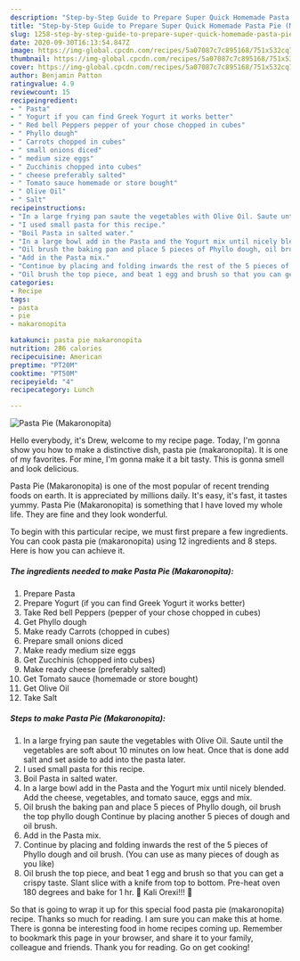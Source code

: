 ```yaml
---
description: "Step-by-Step Guide to Prepare Super Quick Homemade Pasta Pie (Makaronopita)"
title: "Step-by-Step Guide to Prepare Super Quick Homemade Pasta Pie (Makaronopita)"
slug: 1258-step-by-step-guide-to-prepare-super-quick-homemade-pasta-pie-makaronopita
date: 2020-09-30T16:13:54.847Z
image: https://img-global.cpcdn.com/recipes/5a07087c7c895168/751x532cq70/pasta-pie-makaronopita-recipe-main-photo.jpg
thumbnail: https://img-global.cpcdn.com/recipes/5a07087c7c895168/751x532cq70/pasta-pie-makaronopita-recipe-main-photo.jpg
cover: https://img-global.cpcdn.com/recipes/5a07087c7c895168/751x532cq70/pasta-pie-makaronopita-recipe-main-photo.jpg
author: Benjamin Patton
ratingvalue: 4.9
reviewcount: 15
recipeingredient:
- " Pasta"
- " Yogurt if you can find Greek Yogurt it works better"
- " Red bell Peppers pepper of your chose chopped in cubes"
- " Phyllo dough"
- " Carrots chopped in cubes"
- " small onions diced"
- " medium size eggs"
- " Zucchinis chopped into cubes"
- " cheese preferably salted"
- " Tomato sauce homemade or store bought"
- " Olive Oil"
- " Salt"
recipeinstructions:
- "In a large frying pan saute the vegetables with Olive Oil. Saute until the vegetables are soft about 10 minutes on low heat. Once that is done add salt and set aside to add into the pasta later."
- "I used small pasta for this recipe."
- "Boil Pasta in salted water."
- "In a large bowl add in the Pasta and the Yogurt mix until nicely blended. Add the cheese, vegetables, and tomato sauce, eggs and mix."
- "Oil brush the baking pan and place 5 pieces of Phyllo dough, oil brush the top phyllo dough Continue by placing another 5 pieces of dough and oil brush."
- "Add in the Pasta mix."
- "Continue by placing and folding inwards the rest of the 5 pieces of Phyllo dough and oil brush. (You can use as many pieces of dough as you like)"
- "Oil brush the top piece, and beat 1 egg and brush so that you can get a crispy taste. Slant slice with a knife from top to bottom. Pre-heat oven 180 degrees and bake for 1 hr. 🙂 Kali Orexi!!! 🙂"
categories:
- Recipe
tags:
- pasta
- pie
- makaronopita

katakunci: pasta pie makaronopita 
nutrition: 286 calories
recipecuisine: American
preptime: "PT20M"
cooktime: "PT50M"
recipeyield: "4"
recipecategory: Lunch

---
```



![Pasta Pie (Makaronopita)](https://img-global.cpcdn.com/recipes/5a07087c7c895168/751x532cq70/pasta-pie-makaronopita-recipe-main-photo.jpg)

Hello everybody, it's Drew, welcome to my recipe page. Today, I'm gonna show you how to make a distinctive dish, pasta pie (makaronopita). It is one of my favorites. For mine, I'm gonna make it a bit tasty. This is gonna smell and look delicious.

Pasta Pie (Makaronopita) is one of the most popular of recent trending foods on earth. It is appreciated by millions daily. It's easy, it's fast, it tastes yummy. Pasta Pie (Makaronopita) is something that I have loved my whole life. They are fine and they look wonderful.




To begin with this particular recipe, we must first prepare a few ingredients. You can cook pasta pie (makaronopita) using 12 ingredients and 8 steps. Here is how you can achieve it.

<!--inarticleads1-->

##### The ingredients needed to make Pasta Pie (Makaronopita):

1. Prepare  Pasta
1. Prepare  Yogurt (if you can find Greek Yogurt it works better)
1. Take  Red bell Peppers (pepper of your chose chopped in cubes)
1. Get  Phyllo dough
1. Make ready  Carrots (chopped in cubes)
1. Prepare  small onions diced
1. Make ready  medium size eggs
1. Get  Zucchinis (chopped into cubes)
1. Make ready  cheese (preferably salted)
1. Get  Tomato sauce (homemade or store bought)
1. Get  Olive Oil
1. Take  Salt




<!--inarticleads2-->

##### Steps to make Pasta Pie (Makaronopita):

1. In a large frying pan saute the vegetables with Olive Oil. Saute until the vegetables are soft about 10 minutes on low heat. Once that is done add salt and set aside to add into the pasta later.
1. I used small pasta for this recipe.
1. Boil Pasta in salted water.
1. In a large bowl add in the Pasta and the Yogurt mix until nicely blended. Add the cheese, vegetables, and tomato sauce, eggs and mix.
1. Oil brush the baking pan and place 5 pieces of Phyllo dough, oil brush the top phyllo dough Continue by placing another 5 pieces of dough and oil brush.
1. Add in the Pasta mix.
1. Continue by placing and folding inwards the rest of the 5 pieces of Phyllo dough and oil brush. (You can use as many pieces of dough as you like)
1. Oil brush the top piece, and beat 1 egg and brush so that you can get a crispy taste. Slant slice with a knife from top to bottom. Pre-heat oven 180 degrees and bake for 1 hr. 🙂 Kali Orexi!!! 🙂




So that is going to wrap it up for this special food pasta pie (makaronopita) recipe. Thanks so much for reading. I am sure you can make this at home. There is gonna be interesting food in home recipes coming up. Remember to bookmark this page in your browser, and share it to your family, colleague and friends. Thank you for reading. Go on get cooking!
